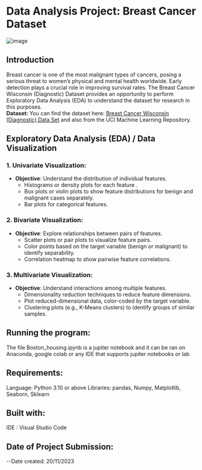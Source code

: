 # Data Analysis Project: Breast Cancer Dataset
![image](https://github.com/Blaqdiana/WiDs-assignment/assets/109005502/8592ede2-109a-444b-a9d1-6704bcaba49d)

## Introduction
Breast cancer is one of the most malignant types of cancers, posing a serious threat to women’s physical and mental health 
worldwide. Early detection plays a crucial role in improving survival rates. The Breast Cancer Wisconsin (Diagnostic) Dataset 
provides an opportunity to perform Exploratory Data Analysis (EDA) to understand the dataset for research in this purposes.    
**Dataset:** 
You can find the dataset here: [Breast Cancer Wisconsin (Diagnostic) Data Set](https://www.kaggle.com/datasets/uciml/breast-cancer-wisconsin-data) and also from the UCI Machine 
Learning Repository.

## Exploratory Data Analysis (EDA) / Data Visualization
### 1. Univariate Visualization:
- **Objective**: Understand the distribution of individual features.
    - Histograms or density plots for each feature .
    - Box plots or violin plots to show feature distributions for benign and malignant cases separately.
    - Bar plots for categorical features.

### 2. Bivariate Visualization:
- **Objective**: Explore relationships between pairs of features.
    - Scatter plots or pair plots to visualize feature pairs.
    - Color points based on the target variable (benign or malignant) to identify separability.
    - Correlation heatmap to show pairwise feature correlations.

### 3. Multivariate Visualization:
- **Objective**: Understand interactions among multiple features.
    - Dimensionality reduction techniques to reduce feature dimensions.
    - Plot reduced-dimensional data, color-coded by the target variable.
    - Clustering plots (e.g., K-Means clusters) to identify groups of similar samples.

## Running the program:
The file Boston_housing.ipynb is a jupiter notebook and it can be ran on Anaconda, google colab or any IDE that supports jupiter notebooks or lab

## Requirements:
Language: Python 3.10 or above Libraries: pandas, Numpy, Matplotlib, Seaborn, Sklearn

## Built with:
IDE : Visual Studio Code

## Date of Project Submission:
--Date created: 20/11/2023
